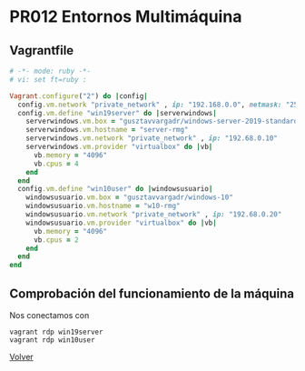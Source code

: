 # PR012 Entornos Multimáquina
## Vagrantfile

```ruby
# -*- mode: ruby -*-
# vi: set ft=ruby :

Vagrant.configure("2") do |config|
  config.vm.network "private_network" , ip: "192.168.0.0", netmask: "255.255.255.0"
  config.vm.define "win19server" do |serverwindows|
    serverwindows.vm.box = "gusztavvargadr/windows-server-2019-standard"
    serverwindows.vm.hostname = "server-rmg"
    serverwindows.vm.network "private_network" , ip: "192.68.0.10"
    serverwindows.vm.provider "virtualbox" do |vb|
      vb.memory = "4096"
      vb.cpus = 4
    end
  end
  config.vm.define "win10user" do |windowsusuario|
    windowsusuario.vm.box = "gusztavvargadr/windows-10"
    windowsusuario.vm.hostname = "w10-rmg"
    windowsusuario.vm.network "private_network" , ip: "192.68.0.20"
    windowsusuario.vm.provider "virtualbox" do |vb|
      vb.memory = "4096"
      vb.cpus = 2
    end
  end
end
```

## Comprobación del funcionamiento de la máquina
Nos conectamos con 
```
vagrant rdp win19server
vagrant rdp win10user
```

[Volver](../../index.md)